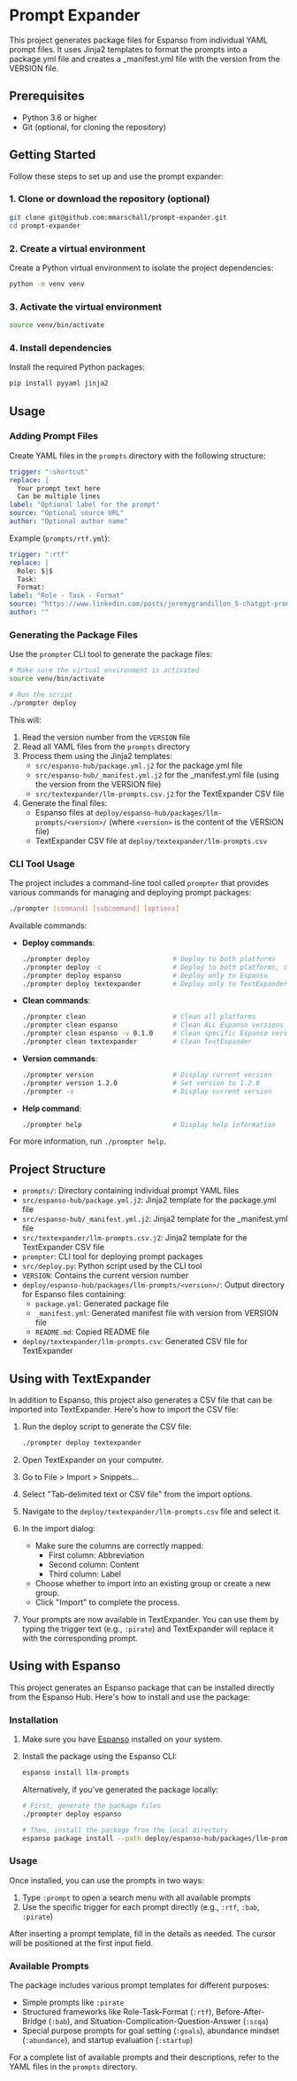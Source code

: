 # Prompt Expander

This project generates package files for Espanso from individual YAML prompt files. It uses Jinja2 templates to format the prompts into a package.yml file and creates a _manifest.yml file with the version from the VERSION file.

## Prerequisites

- Python 3.6 or higher
- Git (optional, for cloning the repository)

## Getting Started

Follow these steps to set up and use the prompt expander:

### 1. Clone or download the repository (optional)

```bash
git clone git@github.com:mmarschall/prompt-expander.git
cd prompt-expander
```

### 2. Create a virtual environment

Create a Python virtual environment to isolate the project dependencies:

```bash
python -m venv venv
```

### 3. Activate the virtual environment

```bash
source venv/bin/activate
```

### 4. Install dependencies

Install the required Python packages:

```bash
pip install pyyaml jinja2
```

## Usage

### Adding Prompt Files

Create YAML files in the `prompts` directory with the following structure:

```yaml
trigger: ":shortcut"
replace: |
  Your prompt text here
  Can be multiple lines
label: "Optional label for the prompt"
source: "Optional source URL"
author: "Optional author name"
```

Example (`prompts/rtf.yml`):
```yaml
trigger: ":rtf"
replace: |
  Role: $|$
  Task: 
  Format:
label: "Role - Task - Format"
source: "https://www.linkedin.com/posts/jeremygrandillon_5-chatgpt-prompt-frameworks-that-make-your-activity-7301956962898837504-NR_i"
author: ""
```

### Generating the Package Files

Use the `prompter` CLI tool to generate the package files:

```bash
# Make sure the virtual environment is activated
source venv/bin/activate

# Run the script
./prompter deploy
```

This will:
1. Read the version number from the `VERSION` file
2. Read all YAML files from the `prompts` directory
3. Process them using the Jinja2 templates:
   - `src/espanso-hub/package.yml.j2` for the package.yml file
   - `src/espanso-hub/_manifest.yml.j2` for the _manifest.yml file (using the version from the VERSION file)
   - `src/textexpander/llm-prompts.csv.j2` for the TextExpander CSV file
4. Generate the final files:
   - Espanso files at `deploy/espanso-hub/packages/llm-prompts/<version>/` (where `<version>` is the content of the VERSION file)
   - TextExpander CSV file at `deploy/textexpander/llm-prompts.csv`

### CLI Tool Usage

The project includes a command-line tool called `prompter` that provides various commands for managing and deploying prompt packages:

```bash
./prompter [command] [subcommand] [options]
```

Available commands:

- **Deploy commands**:
  ```bash
  ./prompter deploy                     # Deploy to both platforms
  ./prompter deploy -c                  # Deploy to both platforms, cleaning first
  ./prompter deploy espanso             # Deploy only to Espanso
  ./prompter deploy textexpander        # Deploy only to TextExpander
  ```

- **Clean commands**:
  ```bash
  ./prompter clean                      # Clean all platforms
  ./prompter clean espanso              # Clean ALL Espanso versions
  ./prompter clean espanso -v 0.1.0     # Clean specific Espanso version
  ./prompter clean textexpander         # Clean TextExpander
  ```

- **Version commands**:
  ```bash
  ./prompter version                    # Display current version
  ./prompter version 1.2.0              # Set version to 1.2.0
  ./prompter -v                         # Display current version
  ```

- **Help command**:
  ```bash
  ./prompter help                       # Display help information
  ```

For more information, run `./prompter help`.

## Project Structure

- `prompts/`: Directory containing individual prompt YAML files
- `src/espanso-hub/package.yml.j2`: Jinja2 template for the package.yml file
- `src/espanso-hub/_manifest.yml.j2`: Jinja2 template for the _manifest.yml file
- `src/textexpander/llm-prompts.csv.j2`: Jinja2 template for the TextExpander CSV file
- `prompter`: CLI tool for deploying prompt packages
- `src/deploy.py`: Python script used by the CLI tool
- `VERSION`: Contains the current version number
- `deploy/espanso-hub/packages/llm-prompts/<version>/`: Output directory for Espanso files containing:
  - `package.yml`: Generated package file
  - `_manifest.yml`: Generated manifest file with version from VERSION file
  - `README.md`: Copied README file
- `deploy/textexpander/llm-prompts.csv`: Generated CSV file for TextExpander

## Using with TextExpander

In addition to Espanso, this project also generates a CSV file that can be imported into TextExpander. Here's how to import the CSV file:

1. Run the deploy script to generate the CSV file:
   ```bash
   ./prompter deploy textexpander
   ```

2. Open TextExpander on your computer.

3. Go to File > Import > Snippets...

4. Select "Tab-delimited text or CSV file" from the import options.

5. Navigate to the `deploy/textexpander/llm-prompts.csv` file and select it.

6. In the import dialog:
   - Make sure the columns are correctly mapped:
     - First column: Abbreviation
     - Second column: Content
     - Third column: Label
   - Choose whether to import into an existing group or create a new group.
   - Click "Import" to complete the process.

7. Your prompts are now available in TextExpander. You can use them by typing the trigger text (e.g., `:pirate`) and TextExpander will replace it with the corresponding prompt.

## Using with Espanso

This project generates an Espanso package that can be installed directly from the Espanso Hub. Here's how to install and use the package:

### Installation

1. Make sure you have [Espanso](https://espanso.org/) installed on your system.

2. Install the package using the Espanso CLI:
   ```bash
   espanso install llm-prompts
   ```

   Alternatively, if you've generated the package locally:
   ```bash
   # First, generate the package files
   ./prompter deploy espanso
   
   # Then, install the package from the local directory
   espanso package install --path deploy/espanso-hub/packages/llm-prompts/0.1.0/
   ```

### Usage

Once installed, you can use the prompts in two ways:

1. Type `:prompt` to open a search menu with all available prompts
2. Use the specific trigger for each prompt directly (e.g., `:rtf`, `:bab`, `:pirate`)

After inserting a prompt template, fill in the details as needed. The cursor will be positioned at the first input field.

### Available Prompts

The package includes various prompt templates for different purposes:

- Simple prompts like `:pirate`
- Structured frameworks like Role-Task-Format (`:rtf`), Before-After-Bridge (`:bab`), and Situation-Complication-Question-Answer (`:scqa`)
- Special purpose prompts for goal setting (`:goals`), abundance mindset (`:abundance`), and startup evaluation (`:startup`)

For a complete list of available prompts and their descriptions, refer to the YAML files in the `prompts` directory.
